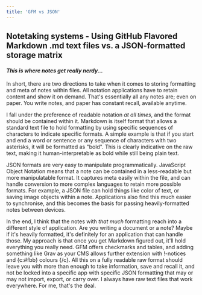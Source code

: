 ```yaml
---
title: 'GFM vs JSON'
---
```


## Notetaking systems - Using GitHub Flavored Markdown .md text files vs. a JSON-formatted storage matrix

#### _This is where notes get really nerdy..._

In short, there are two directions to take when it comes to storing formatting and meta of notes within files. All notation applications have to retain content and show it on demand. That's essentially all any notes are; even on paper. You write notes, and paper has constant recall, available anytime.

I fall under the preference of readable notation _at all times_, and the format should be contained within it. Markdown is itself format that allows a standard text file to hold formatting by using specific sequences of characters to indicate specific formats. A simple example is that if you start and end a word or sentence or any sequence of characters with two asterisks, it will be formatted as "bold". This is clearly indicative on the raw text, making it human-interpretable as bold while still being plain text.

JSON formats are very easy to manipulate programmatically. JavaScript Object Notation means that a note can be contained in a less-readable but more manipulatable format. It captures meta easily within the file, and can handle conversion to more complex languages to retain more possible formats. For example, a JSON file can hold things like color of text, or saving image objects within a note. Applications also find this much easier to synchronise, and this becomes the basis for passing heavily-formatted notes between devices.

In the end, I think that the notes with _that much_ formatting reach into a different style of application. Are you writing a document or a note? Maybe if it's heavily formatted, it's definitely for an application that can handle those. My approach is that once you get Markdown figured out, it'll hold everything you really need. GFM offers checkmarks and tables, and adding something like Grav as your CMS allows further extension with !-notices and {c:#fbb} colours {/c}. All this on a fully readable raw format should leave you with more than enough to take information, save and recall it, and not be locked into a specific app with specific JSON formatting that may or may not import, export, or carry over. I always have raw text files that work everywhere. For me, that's the deal.
